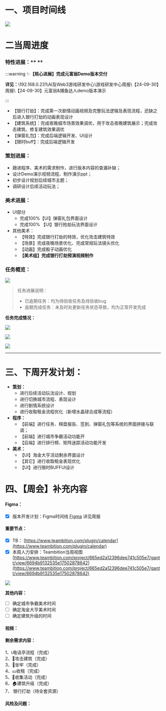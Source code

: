 # 一、项目时间线
![](https://cdn.nlark.com/yuque/0/2024/png/12926950/1727691469409-662e31b3-aef7-41d9-97de-24ec032378f1.png)

# 二当周进度
### 特性进展：** **
:::warning
✨**【核心进展】完成元富翁Demo版本交付**

**详见：**\\192.168.0.231\AI及Web3游戏研发中心\游戏研发中心周报\【24-09-30】周报\【24-09-30】元富翁&捕鱼达人demo版本演示

:::

+  【银行打劫】：完成第一次剧情动画视频及完整玩法逻辑及表现流程，还缺之后进入银行打劫的动画表现设计
+ 【建筑系统】：完成夜晚城市场景效果调优，用于攻击夜晚建筑展示；完成攻击建筑、修复建筑效果调优
+ 【弹窗礼包】：完成后端逻辑开发、UI设计
+ 【限时buff】：完成后端逻辑开发

### 策划进展：
+ 跟进程序、美术的需求制作，进行版本内容的查漏补缺；
+ 设计Demo演示视频流程、制作演示ppt；
+ 初步设计规划后续城市主题；
+ 调研设计后续活动玩法；  

### 美术进展：
+ UI部分
    - 完成100%【UI】弹窗礼包界面设计
    - 完成100% 【UI】银行抢劫玩法界面设计     
+ 其他美术：
    - 【特效】完成银行打劫的特效，优化攻击建筑特效
    - 【场景】完成夜晚场景优化、完成常规玩法镜头优化
    - 【动画】完成骰子动画优化  
    - **【美术组】完成银行打劫预演视频制作**

### 任务概览：
![](https://cdn.nlark.com/yuque/0/2024/png/12926950/1727616448780-0271fbec-9e3e-4c4b-8a52-b49cfe4f3826.png)

> 任务进展说明：
>
> + 已逾期任务：均为待验收任务及待验收bug
> + 逾期完成任务：未及时处更新任务状态导致，均为正常开发完成
>

**任务完成情况：**

![](https://cdn.nlark.com/yuque/0/2024/png/12926950/1727616455432-819a232e-62e7-4161-a67d-e94a3b2ce6f4.png)

![](https://cdn.nlark.com/yuque/0/2024/png/12926950/1727616459697-4c1791e9-e9a3-44b0-b998-0d24e8872638.png)

![](https://cdn.nlark.com/yuque/0/2024/png/12926950/1727616463765-57440881-1c7c-49a7-9a7f-fbc17fc23228.png)

---

# 三、下周开发计划：
+ **策划：**
    - 进行后续活动玩法设计、规划
    - 进行切换城市流程、表现设计
    - 进行剧情系统设计
    - 进行收取租金流程优化（新增水晶球合成等流程）  
+ **程序：**
    - 【前端】进行任务、棋盘报告、签到、弹窗礼包等系统的界面拼接与联调；
    - 【前端】进行城市争霸活动功能开
    - 【后端】进行排行榜、矩阵迷踪活动功能开发  
+ **美术：**
    -  【UI】淘金大亨活动剩余界面设计
    - 【其它】进行收取租金表现优化
    - 【UI】进行限时BUFFUI设计

# 四、【周会】补充内容
#### Figma：
- [x] 版本开发计划：Figma时间线 [Figma](https://www.figma.com/board/PpDzZXkFTAbZkd1ffJfBMp/%E7%89%88%E6%9C%AC%E8%AE%A1%E5%88%92?node-id=0-1&t=6hGXDOCPpzfeBsC4-1) 详见周报

#### 重要节点：
- [x] TB： [https://www.teambition.com/plugin/calendar](https://www.teambition.com/plugin/calendar)
- [x] 本周人力安排：Teambition当周视图 [https://www.teambition.com/project/665ed2a12396dee741c505e7/gantt/view/6694b9132535e17502878642](https://www.teambition.com/project/665ed2a12396dee741c505e7/gantt/view/6694b9132535e17502878642)

![](https://cdn.nlark.com/yuque/0/2024/png/12926950/1725694287996-4aaa1e07-efd6-4280-8712-4b1cffaa8f24.png)

**其他内容：**

- [ ] 确定城市争霸美术时间
- [ ] 确定淘金大亨美术时间
- [ ] 确定建筑升级的时间

#### 视频：


#### 剩余需求内容：
 1、📞电话亭流程（完成）  
2、🐓攻击建筑（完成）  
3、🚪坐牢（完成）  
4、💴收租（完成）  
5、📕收集活动（完成）  
6、🏠建筑升级（完成）  
7、  银行打劫（待全套资源）   



#### 风险及问题：
